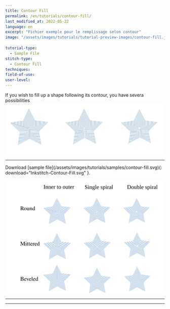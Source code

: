 ```yaml
---
title: Contour Fill
permalink: /en/tutorials/contour-fill/
last_modified_at: 2022-05-22
language: en
excerpt: "Fichier exemple pour le remplissage selon contour"
image: "/assets/images/tutorials/tutorial-preview-images/contour-fill.jpg"

tutorial-type:
  - Sample File
stitch-type: 
  - Contour Fill
techniques:
field-of-use:
user-level: 
---
```


If you wish to fill up a shape following its contour, you have severa possibilities
![Contour Fill](/assets/images/tutorials/tutorial-preview-images/contour-fill.jpg)


<hr>
Download [sample file](/assets/images/tutorials/samples/contour-fill.svg){: download="Inkstitch-Contour-Fill.svg" }. 

![Contour Fill File](/assets/images/tutorials/samples/contour-fill.svg)




<hr>

<hr>
